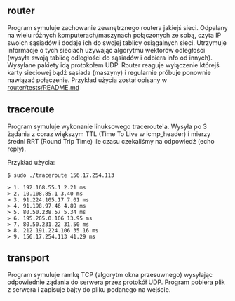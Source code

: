 ## router
Program symuluje zachowanie zewnętrznego routera jakiejś sieci. Odpalany na wielu różnych komputerach/maszynach połączonych ze sobą, czyta IP swoich sąsiadów i dodaje ich do swojej tablicy osiągalnych sieci. Utrzymuje informacje o tych sieciach używając algorytmu wektorów odległości (wysyła swoją tablicę odległości do sąsiadów i odbiera info od innych). Wysyłane pakiety idą protokołem UDP. Router reaguje wyłączenie którejś karty sieciowej bądź sąsiada (maszyny) i regularnie próbuje ponownie nawiązać połączenie. Przykład użycia został opisany w <a href="https://github.com/TheKetrab/University/blob/master/Sieci%20Komputerowe/router/tests/README.md">router/tests/README.md</a>

## traceroute
Program symuluje wykonanie linuksowego traceroute'a. Wysyła po 3 żądania z coraz większym TTL (Time To Live w icmp_header) i mierzy średni RRT (Round Trip Time) ile czasu czekaliśmy na odpowiedź (echo reply).

Przykład użycia:
```
$ sudo ./traceroute 156.17.254.113

> 1. 192.168.55.1 2.21 ms
> 2. 10.108.85.1 3.40 ms
> 3. 91.224.105.17 7.01 ms
> 4. 91.198.97.46 4.89 ms
> 5. 80.50.238.57 5.34 ms
> 6. 195.205.0.106 13.95 ms
> 7. 80.50.231.22 31.50 ms
> 8. 212.191.224.106 35.16 ms
> 9. 156.17.254.113 41.29 ms
```

## transport
Program symuluje ramkę TCP (algorytm okna przesuwnego) wysyłając odpowiednie żądania do serwera przez protokół UDP. Program pobiera plik z serwera i zapisuje bajty do pliku podanego na wejście.
